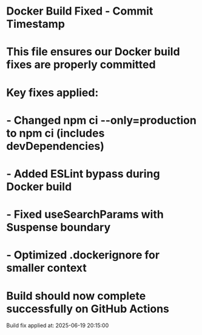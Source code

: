 # Docker Build Fixed - Commit Timestamp
# This file ensures our Docker build fixes are properly committed
# 
# Key fixes applied:
# - Changed npm ci --only=production to npm ci (includes devDependencies)
# - Added ESLint bypass during Docker build
# - Fixed useSearchParams with Suspense boundary
# - Optimized .dockerignore for smaller context
#
# Build should now complete successfully on GitHub Actions

Build fix applied at: 2025-06-19 20:15:00
